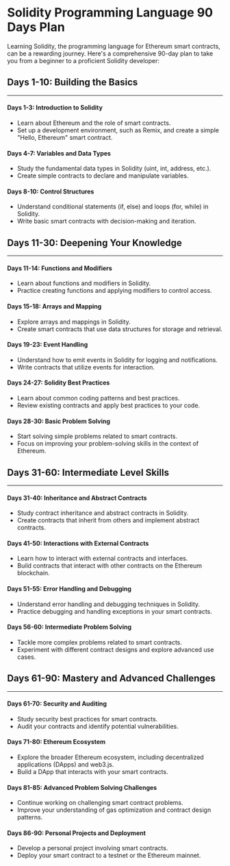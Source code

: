 # Solidity Programming Language 90 Days Plan
Learning Solidity, the programming language for Ethereum smart contracts, can be a rewarding journey. Here's a comprehensive 90-day plan to take you from a beginner to a proficient Solidity developer:

## Days 1-10: Building the Basics
-----------------------------------------------------------

#### Days 1-3: Introduction to Solidity

- Learn about Ethereum and the role of smart contracts.
- Set up a development environment, such as Remix, and create a simple "Hello, Ethereum" smart contract.

#### Days 4-7: Variables and Data Types

- Study the fundamental data types in Solidity (uint, int, address, etc.).
- Create simple contracts to declare and manipulate variables.

#### Days 8-10: Control Structures

- Understand conditional statements (if, else) and loops (for, while) in Solidity.
- Write basic smart contracts with decision-making and iteration.

## Days 11-30: Deepening Your Knowledge
--------------------------------------------------------------------

#### Days 11-14: Functions and Modifiers

- Learn about functions and modifiers in Solidity.
- Practice creating functions and applying modifiers to control access.

#### Days 15-18: Arrays and Mapping

- Explore arrays and mappings in Solidity.
- Create smart contracts that use data structures for storage and retrieval.

#### Days 19-23: Event Handling

- Understand how to emit events in Solidity for logging and notifications.
- Write contracts that utilize events for interaction.

#### Days 24-27: Solidity Best Practices

- Learn about common coding patterns and best practices.
- Review existing contracts and apply best practices to your code.

#### Days 28-30: Basic Problem Solving

- Start solving simple problems related to smart contracts.
- Focus on improving your problem-solving skills in the context of Ethereum.

## Days 31-60: Intermediate Level Skills
----------------------------------------------------

#### Days 31-40: Inheritance and Abstract Contracts

- Study contract inheritance and abstract contracts in Solidity.
- Create contracts that inherit from others and implement abstract contracts.

#### Days 41-50: Interactions with External Contracts

- Learn how to interact with external contracts and interfaces.
- Build contracts that interact with other contracts on the Ethereum blockchain.

#### Days 51-55: Error Handling and Debugging

- Understand error handling and debugging techniques in Solidity.
- Practice debugging and handling exceptions in your smart contracts.

#### Days 56-60: Intermediate Problem Solving

- Tackle more complex problems related to smart contracts.
- Experiment with different contract designs and explore advanced use cases.

## Days 61-90: Mastery and Advanced Challenges
-------------------------------------------------------

#### Days 61-70: Security and Auditing

- Study security best practices for smart contracts.
- Audit your contracts and identify potential vulnerabilities.

#### Days 71-80: Ethereum Ecosystem

- Explore the broader Ethereum ecosystem, including decentralized applications (DApps) and web3.js.
- Build a DApp that interacts with your smart contracts.

#### Days 81-85: Advanced Problem Solving Challenges

- Continue working on challenging smart contract problems.
- Improve your understanding of gas optimization and contract design patterns.

#### Days 86-90: Personal Projects and Deployment

- Develop a personal project involving smart contracts.
- Deploy your smart contract to a testnet or the Ethereum mainnet.
